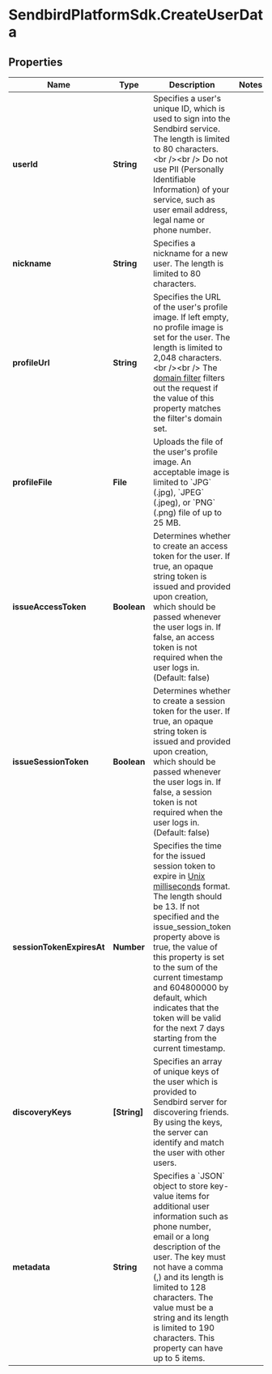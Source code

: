 # SendbirdPlatformSdk.CreateUserData

## Properties

Name | Type | Description | Notes
------------ | ------------- | ------------- | -------------
**userId** | **String** | Specifies a user&#39;s unique ID, which is used to sign into the Sendbird service. The length is limited to 80 characters.&lt;br /&gt;&lt;br /&gt; Do not use PII (Personally Identifiable Information) of your service, such as user email address, legal name or phone number. | 
**nickname** | **String** | Specifies a nickname for a new user. The length is limited to 80 characters. | 
**profileUrl** | **String** | Specifies the URL of the user&#39;s profile image. If left empty, no profile image is set for the user. The length is limited to 2,048 characters.&lt;br /&gt;&lt;br /&gt; The [domain filter](/docs/chat/v3/platform-api/guides/filter-and-moderation#2-domain-filter) filters out the request if the value of this property matches the filter&#39;s domain set. | 
**profileFile** | **File** | Uploads the file of the user&#39;s profile image. An acceptable image is limited to &#x60;JPG&#x60; (.jpg), &#x60;JPEG&#x60; (.jpeg), or &#x60;PNG&#x60; (.png) file of up to 25 MB. | 
**issueAccessToken** | **Boolean** | Determines whether to create an access token for the user. If true, an opaque string token is issued and provided upon creation, which should be passed whenever the user logs in. If false, an access token is not required when the user logs in. (Default: false) | 
**issueSessionToken** | **Boolean** | Determines whether to create a session token for the user. If true, an opaque string token is issued and provided upon creation, which should be passed whenever the user logs in. If false, a session token is not required when the user logs in. (Default: false) | 
**sessionTokenExpiresAt** | **Number** | Specifies the time for the issued session token to expire in [Unix milliseconds](/docs/chat/v3/platform-api/guides/miscellaneous#2-timestamps) format. The length should be 13. If not specified and the issue_session_token property above is true, the value of this property is set to the sum of the current timestamp and 604800000 by default, which indicates that the token will be valid for the next 7 days starting from the current timestamp. | 
**discoveryKeys** | **[String]** | Specifies an array of unique keys of the user which is provided to Sendbird server for discovering friends. By using the keys, the server can identify and match the user with other users. | 
**metadata** | **String** | Specifies a &#x60;JSON&#x60; object to store key-value items for additional user information such as phone number, email or a long description of the user. The key must not have a comma (,) and its length is limited to 128 characters. The value must be a string and its length is limited to 190 characters. This property can have up to 5 items. | 


